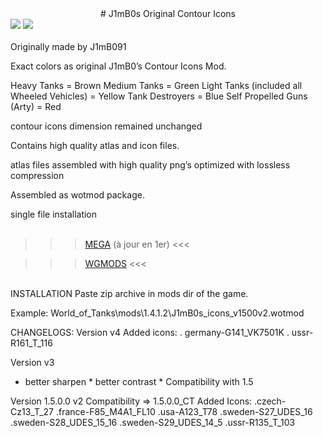 <center># J1mB0s Original Contour Icons</center>

<img src=https://wgmods.net/media/mod_files/6ml1oTi_2.png>
 
<img src=https://wgmods.net/media/mod_files/VsYh62J_zGi5fyq.jpg>
<br><br>
Originally made by J1mB091

Exact colors as original J1mB0’s Contour Icons Mod.

Heavy Tanks = Brown
Medium Tanks = Green
Light Tanks (included all Wheeled Vehicles) = Yellow
Tank Destroyers = Blue
Self Propelled Guns (Arty) = Red

contour icons dimension remained unchanged

Contains high quality atlas and icon files.

atlas files assembled with high quality png’s
optimized with lossless compression

Assembled as wotmod package.

single file installation
<br><br> 
>>>  <a href=https://mega.nz/#F!vU5WjKjZ!w0bU-WAPsBaLNwK613a-7Q>MEGA</a> (à jour en 1er)  <<<

>>>  <a href=https://wgmods.net/3260/WGMODS>WGMODS</a>  <<<
<br>
INSTALLATION
Paste zip archive in mods dir of the game.

Example:
World_of_Tanks\mods\1.4.1.2\J1mB0s_icons_v1500v2.wotmod 

CHANGELOGS:
Version v4
Added icons:
. germany-G141_VK7501K 
. ussr-R161_T_116

Version v3
* better sharpen * better contrast * Compatibility with 1.5

Version 1.5.0.0 v2
Compatibility => 1.5.0.0_CT 
Added Icons: 
.czech-Cz13_T_27 
.france-F85_M4A1_FL10 
.usa-A123_T78 
.sweden-S27_UDES_16 
.sweden-S28_UDES_15_16 
.sweden-S29_UDES_14_5 
.ussr-R135_T_103

</center>
